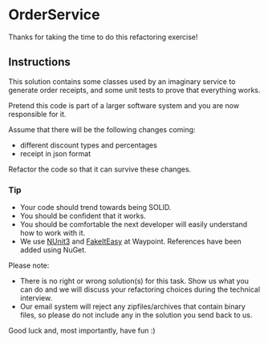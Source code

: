 # OrderService

Thanks for taking the time to do this refactoring exercise!

## Instructions

This solution contains some classes used by an imaginary service to generate order receipts, and some unit tests to prove that everything works.

Pretend this code is part of a larger software system and you are now responsible for it.

Assume that there will be the following changes coming: 
* different discount types and percentages
* receipt in json format

Refactor the code so that it can survive these changes. 

### Tip
* Your code should trend towards being SOLID.
* You should be confident that it works. 
* You should be comfortable the next developer will easily understand how to work with it.
* We use [NUnit3](http://www.nunit.org) and [FakeItEasy](https://fakeiteasy.github.io/) at Waypoint. References have been added using NuGet.

Please note:
* There is no right or wrong solution(s) for this task. Show us what you can do and we will discuss your refactoring choices during the technical interview. 
* Our email system will reject any zipfiles/archives that contain binary files, so please do not include any in the solution you send back to us. 

Good luck and, most importantly, have fun :)
